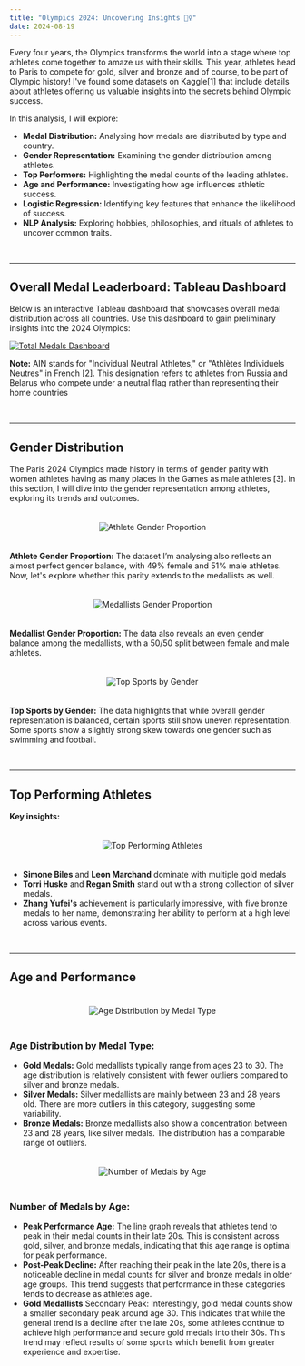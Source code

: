 ```yaml
---
title: "Olympics 2024: Uncovering Insights 🕵️‍♀️"
date: 2024-08-19
---
```


Every four years, the Olympics transforms the world into a stage where top athletes come together to amaze us with their skills. This year, athletes head to Paris to compete for gold, silver and bronze and of course, to be part of Olympic history! I've found some datasets on Kaggle[1] that include details about athletes offering us valuable insights into the secrets behind Olympic success.

In this analysis, I will explore:

- **Medal Distribution:** Analysing how medals are distributed by type and country.
- **Gender Representation:** Examining the gender distribution among athletes.
- **Top Performers:** Highlighting the medal counts of the leading athletes.
- **Age and Performance:** Investigating how age influences athletic success.
- **Logistic Regression:** Identifying key features that enhance the likelihood of success.
- **NLP Analysis:** Exploring hobbies, philosophies, and rituals of athletes to uncover common traits.
  
<br>

-----

## Overall Medal Leaderboard: Tableau Dashboard


Below is an interactive Tableau dashboard that showcases overall medal distribution across all countries. Use this dashboard to gain preliminary insights into the 2024 Olympics:


<div class='tableauPlaceholder' id='viz1724083394699' style='position: relative'>
  <noscript>
    <a href='#'>
      <img alt='Total Medals Dashboard ' src='https://public.tableau.com/static/images/Ol/Olympics_2024/TotalMedalsDashboard/1_rss.png' style='border: none' />
    </a>
  </noscript>
  <object class='tableauViz' style='display:none;'>
    <param name='host_url' value='https%3A%2F%2Fpublic.tableau.com%2F' />
    <param name='embed_code_version' value='3' />
    <param name='site_root' value='' />
    <param name='name' value='Olympics_2024/TotalMedalsDashboard' />
    <param name='tabs' value='no' />
    <param name='toolbar' value='yes' />
    <param name='static_image' value='https://public.tableau.com/static/images/Ol/Olympics_2024/TotalMedalsDashboard/1.png' />
    <param name='animate_transition' value='yes' />
    <param name='display_static_image' value='yes' />
    <param name='display_spinner' value='yes' />
    <param name='display_overlay' value='yes' />
    <param name='display_count' value='yes' />
    <param name='language' value='en-GB' />
  </object>
</div>
<script type='text/javascript'>
  var divElement = document.getElementById('viz1724083394699');
  var vizElement = divElement.getElementsByTagName('object')[0];
  if (divElement.offsetWidth > 800) {
    vizElement.style.width='1000px'; vizElement.style.height='827px';
  } else if (divElement.offsetWidth > 500) {
    vizElement.style.width='1000px'; vizElement.style.height='827px';
  } else {
    vizElement.style.width='100%'; vizElement.style.height='1227px';
  }
  var scriptElement = document.createElement('script');
  scriptElement.src = 'https://public.tableau.com/javascripts/api/viz_v1.js';
  vizElement.parentNode.insertBefore(scriptElement, vizElement);
</script>



**Note:** AIN stands for "Individual Neutral Athletes," or "Athlètes Individuels Neutres" in French [2].  This designation refers to athletes from Russia and Belarus who compete under a neutral flag rather than representing their home countries


<br>

-----

## Gender Distribution

The Paris 2024 Olympics made history in terms of gender parity with women athletes having as many places in the Games as male athletes [3]. In this section, I will dive into the gender representation among athletes, exploring its trends and outcomes.
 
<div style="text-align: center;">
  <img src="{{ site.baseurl }}/assets/images/athlete_gender.png" alt="Athlete Gender Proportion" style="max-width: 100%; height: auto; margin: 20px 0;">
</div>
 
**Athlete Gender Proportion:** The dataset I’m analysing also reflects an almost perfect gender balance, with 49% female and 51% male athletes. Now, let's explore whether this parity extends to the medallists as well.

<div style="text-align: center;">
  <img src="{{ site.baseurl }}/assets/images/medallist_gender.png" alt="Medallists Gender Proportion" style="max-width: 100%; height: auto; margin: 20px 0;">
</div>
 
**Medallist Gender Proportion:** The data also reveals an even gender balance among the medallists, with a 50/50 split between female and male athletes. 

<div style="text-align: center;">
  <img src="{{ site.baseurl }}/assets/images/top_sport_by_gender.png" alt="Top Sports by Gender" style="max-width: 100%; height: auto; margin: 20px 0;">
</div>

**Top Sports by Gender:** The data highlights that while overall gender representation is balanced, certain sports still show uneven representation. Some sports show a slightly strong skew towards one gender such as swimming and football.


<br>

-----

## Top Performing Athletes
 
**Key insights:**

<div style="text-align: center;">
  <img src="{{ site.baseurl }}/assets/images/top_athlete_medal_cnt.png" alt="Top Performing Athletes" style="max-width: 100%; height: auto; margin: 20px 0;">
</div>

- **Simone Biles** and **Leon Marchand** dominate with multiple gold medals
- **Torri Huske** and **Regan Smith** stand out with a strong collection of silver medals.
- **Zhang Yufei's** achievement is particularly impressive, with five bronze medals to her name, demonstrating her ability to perform at a high level across various events.

<br>

-----

## Age and Performance

<div style="text-align: center;">
  <img src="{{ site.baseurl }}/assets/images/age_by_medal_type.png" alt="Age Distribution by Medal Type" style="max-width: 100%; height: auto; margin: 20px 0;">
</div>

### Age Distribution by Medal Type: 

- **Gold Medals:** Gold medallists typically range from ages 23 to 30. The age distribution is relatively consistent with fewer outliers compared to silver and bronze medals.
- **Silver Medals:** Silver medallists are mainly between 23 and 28 years old. There are more outliers in this category, suggesting some variability.
- **Bronze Medals:** Bronze medallists also show a concentration between 23 and 28 years, like silver medals. The distribution has a comparable range of outliers.

<div style="text-align: center;">
  <img src="{{ site.baseurl }}/assets/images/num_medals_by_age.png" alt="Number of Medals by Age" style="max-width: 100%; height: auto; margin: 20px 0;">
</div>

### Number of Medals by Age:

- **Peak Performance Age:** The line graph reveals that athletes tend to peak in their medal counts in their late 20s. This is consistent across gold, silver, and bronze medals, indicating that this age range is optimal for peak performance.
- **Post-Peak Decline:** After reaching their peak in the late 20s, there is a noticeable decline in medal counts for silver and bronze medals in older age groups. This trend suggests that performance in these categories tends to decrease as athletes age.
- **Gold Medallists** Secondary Peak: Interestingly, gold medal counts show a smaller secondary peak around age 30. This indicates that while the general trend is a decline after the late 20s, some athletes continue to achieve high performance and secure gold medals into their 30s. This trend may reflect results of some sports which benefit from greater experience and expertise.
